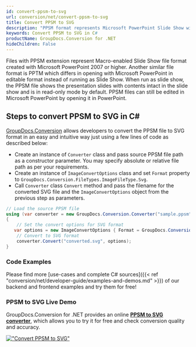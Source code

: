 ```yaml
---
id: convert-ppsm-to-svg
url: conversion/net/convert-ppsm-to-svg
title: Convert PPSM to SVG
description: "PPSM format represents Microsoft PowerPoint Slide Show with .ppsm extension. Learn how to convert PPSM to SVG file programmatically in C# language using GroupDocs.Conversion for .NET library."
keywords: Convert PPSM to SVG in C#
productName: GroupDocs.Conversion for .NET
hideChildren: False
---
```


Files with PPSM extension represent Macro-enabled Slide Show file format created with Microsoft PowerPoint 2007 or higher. Another similar file format is PPTM which differs in opening with Microsoft PowerPoint in editable format instead of running as Slide Show. When run as slide show, the PPSM file shows the presentation slides with contents intact in the slide show and is in read-only mode by default. PPSM files can still be edited in Microsoft PowerPoint by opening it in PowerPoint.

## Steps to convert PPSM to SVG in C#

[GroupDocs.Conversion](https://products.groupdocs.com/conversion/net) allows developers to convert the PPSM file to SVG format in an easy and intuitive way just using a few lines of code as described below:

* Create an instance of `Converter` class and pass source PPSM file path as a constructor parameter. You may specify absolute or relative file path as per your requirements. 
* Create an instance of `ImageConvertOptions` class and set `Format` property to `GroupDocs.Conversion.FileTypes.ImageFileType.Svg`.
* Call `Converter` class `Convert` method and pass the filename for the converted SVG file and the `ImageConvertOptions` object from the previous step as parameters.

```csharp
// Load the source PPSM file
using (var converter = new GroupDocs.Conversion.Converter("sample.ppsm"))
{
    // Set the convert options for SVG format
   var options = new ImageConvertOptions { Format = GroupDocs.Conversion.FileTypes.ImageFileType.Svg };
    // Convert to SVG format
    converter.Convert("converted.svg", options);
}
```

### Code Examples

Please find more [use-cases and complete C# sources]({{< ref "conversion/net/developer-guide/examples-and-demos.md" >}}) of our backend and frontend examples and try them for free!

### PPSM to SVG Live Demo

GroupDocs.Conversion for .NET provides an online [**PPSM to SVG converter**](https://products.groupdocs.app/conversion/ppsm-to-svg), which allows you to try it for free and check conversion quality and accuracy.

[!["Convert PPSM to SVG"](conversion/net/images/convert-to-svg/convert-ppsm-to-svg.png)](https://products.groupdocs.app/conversion/ppsm-to-svg)